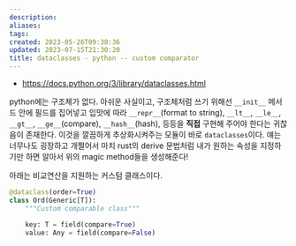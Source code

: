 ```yaml
---
description:
aliases: 
tags: 
created: 2023-05-26T09:38:36
updated: 2023-07-15T21:30:20
title: dataclasses - python -- custom comparator
---
```

- https://docs.python.org/3/library/dataclasses.html

python에는 구조체가 없다. 아쉬운 사실이고, 구조체처럼 쓰기 위해선 `__init__` 메서드 안에 필드를 집어넣고 입맛에 따라 `__repr__`(format to string), `__lt__`, `__le__`, `__gt__`, `__ge__`(compare), `__hash__`(hash), 등등을 **직접** 구현해 주어야 한다는 귀찮음이 존재한다. 이것을 깔끔하게 추상화시켜주는 모듈이 바로 `dataclasses`이다. 얘는 너무나도 굉장하고 개쩔어서 마치 rust의 derive 문법처럼 내가 원하는 속성을 지정하기만 하면 알아서 위의 magic method들을 생성해준다!

아래는 비교연산을 지원하는 커스텀 클래스이다.

```python
@dataclass(order=True)
class Ord(Generic[T]):
    """Custom comparable class"""

    key: T = field(compare=True)
    value: Any = field(compare=False)
```
